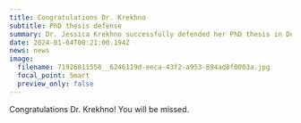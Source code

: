 ```yaml
---
title: Congratulations Dr. Krekhno
subtitle: PhD thesis defense
summary: D﻿r. Jessica Krekhno successfully defended her PhD thesis in December 2023
date: 2024-01-04T00:21:00.194Z
news: news
image:
  filename: 71926811558__6246119d-eeca-43f2-a953-894ad8f0003a.jpg
  focal_point: Smart
  preview_only: false
---
```

Congratulations Dr. Krekhno! You will be missed.